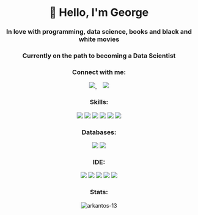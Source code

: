 <h1 align="center">👋 Hello, I'm George</h1>

<h3 align="center">In love with programming, data science, books and black and white movies</h3>

<h3 align="center">Currently on the path to becoming a Data Scientist</h4>

<h3 align="center">Connect with me:</h3>
<p align='center'>
    <a href="mailto:geo.pngtpls@gmail.com?subject=github_message">
        <img src="https://img.shields.io/badge/Gmail-EA4335?style=for-the-badge&logo=gmail&logoColor=white" />
    </a>&nbsp;&nbsp;&nbsp;
    <a href="https://www.linkedin.com/in/geopanagiotopoulos/">
        <img src="https://img.shields.io/badge/linkedin-%230077B5.svg?&style=for-the-badge&logo=linkedin&logoColor=white" />
    </a>
</p>

<h3 align="center">Skills:</h3>
<p align='center'>
    <img src="https://img.shields.io/badge/Python-3776AB?style=for-the-badge&logo=python&logoColor=white" />
    <img src="https://img.shields.io/badge/Pandas-2C2D72?style=for-the-badge&logo=pandas&logoColor=white" />
    <img src="https://img.shields.io/badge/Numpy-777BB4?style=for-the-badge&logo=numpy&logoColor=white" />
    <img src="https://img.shields.io/badge/scikit_learn-F7931E?style=for-the-badge&logo=scikit-learn&logoColor=white" />
    <img src="https://img.shields.io/badge/Plotly-239120?style=for-the-badge&logo=plotly&logoColor=white" />
    <img src="https://img.shields.io/badge/SciPy-654FF0?style=for-the-badge&logo=SciPy&logoColor=white" />
</p>    

<h3 align="center">Databases:</h3>
<p align='center'>
    <img src="https://img.shields.io/badge/SQL-00B2FF?style=for-the-badge&logo=SQL&logoColor=white" />
    <img src="https://img.shields.io/badge/PostgreSQL-316192?style=for-the-badge&logo=postgresql&logoColor=white" />
</p>

<h3 align="center">IDE:</h3>
<p align='center'>
    <img src="https://img.shields.io/badge/conda-342B029.svg?&style=for-the-badge&logo=anaconda&logoColor=white" />
    <img src="https://img.shields.io/badge/Jupyter-F37626.svg?&style=for-the-badge&logo=Jupyter&logoColor=white" />
    <img src="https://img.shields.io/badge/Visual_Studio_Code-0078D4?style=for-the-badge&logo=visual%20studio%20code&logoColor=white" />
    <img src="https://img.shields.io/badge/Git-543DE0?style=for-the-badge&logo=git&logoColor=white" />
    <img src="https://img.shields.io/badge/GitHub-FF4500?style=for-the-badge&logo=github&logoColor=white" />
</p>

<h3 align="center">Stats:</h3>
<p align='center'>
    <img align="center" src="https://github-readme-stats.vercel.app/api?username=arkantos-13&show_icons=true&locale=en" alt="arkantos-13" />
</p>
